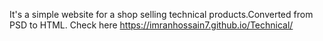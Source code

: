 It's a simple website for a shop selling technical products.Converted from PSD to HTML.
Check here https://imranhossain7.github.io/Technical/
